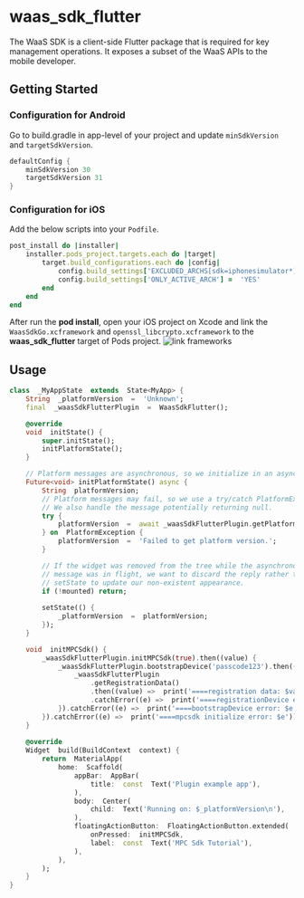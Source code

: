 # waas_sdk_flutter

The WaaS SDK is a client-side Flutter package that is required for key management operations. It exposes a subset of the WaaS APIs to the mobile developer.

## Getting Started

### Configuration for Android

Go to build.gradle in app-level of your project and update `minSdkVersion` and `targetSdkVersion`.  

```groovy
defaultConfig {
	minSdkVersion 30
	targetSdkVersion 31
}
```

### Configuration for iOS
Add the below scripts into your `Podfile`.

```ruby
post_install do |installer|
	installer.pods_project.targets.each do |target|
		target.build_configurations.each do |config|
			config.build_settings['EXCLUDED_ARCHS[sdk=iphonesimulator*]'] =  'arm64'
			config.build_settings['ONLY_ACTIVE_ARCH'] =  'YES'
		end
	end
end
```

After run the **pod install**, open your iOS project on Xcode and link the `WaasSdkGo.xcframework` and `openssl_libcrypto.xcframework` to the **waas_sdk_flutter** target of Pods project.
![link frameworks](https://firebasestorage.googleapis.com/v0/b/coinable-335800.appspot.com/o/common%2Fimage.png?alt=media&token=10d4c6ea-1203-4309-bda7-29923a0da475)

## Usage

```dart
class  _MyAppState  extends  State<MyApp> {
	String  _platformVersion  =  'Unknown';
	final  _waasSdkFlutterPlugin  =  WaasSdkFlutter();

	@override
	void  initState() {
		super.initState();
		initPlatformState();
	} 

	// Platform messages are asynchronous, so we initialize in an async method.
	Future<void> initPlatformState() async {
		String  platformVersion;
		// Platform messages may fail, so we use a try/catch PlatformException.
		// We also handle the message potentially returning null.
		try {
			platformVersion  =  await _waasSdkFlutterPlugin.getPlatformVersion() ?? 'Unknown platform version';
		} on  PlatformException {
			platformVersion  =  'Failed to get platform version.';
		}

		// If the widget was removed from the tree while the asynchronous platform
		// message was in flight, we want to discard the reply rather than calling
		// setState to update our non-existent appearance.
		if (!mounted) return;
		
		setState(() {
			_platformVersion  =  platformVersion;
		});
	}

	void  initMPCSdk() {
		_waasSdkFlutterPlugin.initMPCSdk(true).then((value) {
			_waasSdkFlutterPlugin.bootstrapDevice('passcode123').then((value) {
				_waasSdkFlutterPlugin
					.getRegistrationData()
					.then((value) =>  print('====registration data: $value'))
					.catchError((e) =>  print('====registrationDevice error: $e'));
			}).catchError((e) =>  print('====bootstrapDevice error: $e'));
		}).catchError((e) =>  print('====mpcsdk initialize error: $e'));
	}
		
	@override
	Widget  build(BuildContext  context) {
		return  MaterialApp(
			home:  Scaffold(
				appBar:  AppBar(
					title:  const  Text('Plugin example app'),
				),
				body:  Center(
					child:  Text('Running on: $_platformVersion\n'),
				),
				floatingActionButton:  FloatingActionButton.extended(
					onPressed:  initMPCSdk,
					label:  const  Text('MPC Sdk Tutorial'),
				),
			),
		);
	}
}
```

